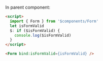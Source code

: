 In parent component:

```html
<script>
  import { Form } from '$components/Form'
  let isFormValid
  $: if ($isFormValid) {
    console.log($isFormValid)
  }
</script>

<Form bind:isFormValid={isFormValid} />
```
